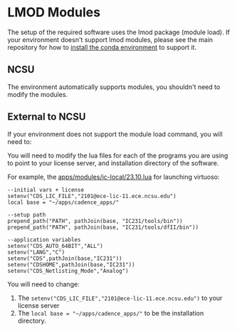 # LMOD Modules
The setup of the required software uses the lmod package (module load). If your environment doesn't support lmod modules, please see the main repository for how to [install the conda environment](../../../Tapeout-Simple#no-lmod-in-user-environment) to support it.

## NCSU 
The environment automatically supports modules, you shouldn't need to modify the modules.

## External to NCSU
If your environment does not support the module load command, you will need to:

You will need to modify the lua files for each of the programs you are using to point to your license server, and installation directory of the software.

For example, the [apps/modules/ic-local/23.10.lua](../main/modules/ic-local/23.10.lua) for launching virtuoso:
```
--initial vars + license
setenv("CDS_LIC_FILE","2101@ece-lic-11.ece.ncsu.edu")
local base = "~/apps/cadence_apps/"

--setup path
prepend_path("PATH", pathJoin(base, "IC231/tools/bin"))
prepend_path("PATH", pathJoin(base, "IC231/tools/dfII/bin"))

--application variables
setenv("CDS_AUTO_64BIT","ALL")
setenv("LANG","C")
setenv("CDS",pathJoin(base,"IC231"))
setenv("CDSHOME",pathJoin(base,"IC231"))
setenv("CDS_Netlisting_Mode","Analog")
```

You will need to change:
1) The `setenv("CDS_LIC_FILE","2101@ece-lic-11.ece.ncsu.edu")` to your license server
2) The `local base = "~/apps/cadence_apps/"` to be the installation directory. 
